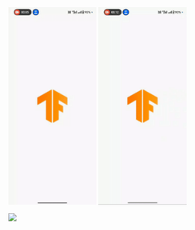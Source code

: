 <img src="https://raw.githubusercontent.com/yashh2417/faltu/main/VID_20240509105056.gif" width="35%">     <img src="https://raw.githubusercontent.com/yashh2417/faltu/main/VID_20240509105129.gif" width="35%">


<img src="https://raw.githubusercontent.com/yashh2417/faltu/main/Real-Time%20Detection%202.gif" width="50%"> 
